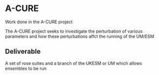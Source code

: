 # A-CURE
Work done in the A-CURE project

The A-CURE project seeks to investigate the perturbation of various parameters and how these perturbations affct the running of the UM/ESM

## Deliverable

A set of rose suites and a branch of the UKESM or UM which allows ensembles to be run
